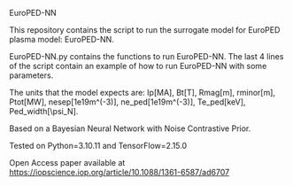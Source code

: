 EuroPED-NN

This repository contains the script to run the surrogate model for EuroPED plasma model: EuroPED-NN.

EuroPED-NN.py contains the functions to run EuroPED-NN. The last 4 lines of the script contain an example of how to run EuroPED-NN with some parameters.

The units that the model expects are: Ip[MA], Bt[T], Rmag[m], rminor[m], Ptot[MW], nesep[1e19m^(-3)], ne_ped[1e19m^(-3)], Te_ped[keV], Ped_width[\psi_N].

Based on a Bayesian Neural Network with Noise Contrastive Prior.

Tested on Python=3.10.11 and TensorFlow=2.15.0

Open Access paper available at https://iopscience.iop.org/article/10.1088/1361-6587/ad6707 
